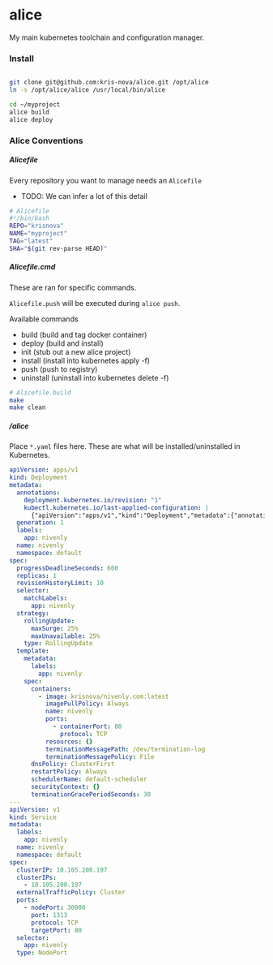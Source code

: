 # alice

My main kubernetes toolchain and configuration manager.

### Install

```bash

git clone git@github.com:kris-nova/alice.git /opt/alice
ln -s /opt/alice/alice /usr/local/bin/alice

cd ~/myproject
alice build
alice deploy
```

### Alice Conventions

##### Alicefile

Every repository you want to manage needs an `Alicefile`

 - TODO: We can infer a lot of this detail

```bash
# Alicefile
#!/bin/bash
REPO="krisnova"
NAME="myproject"
TAG="latest"
SHA="$(git rev-parse HEAD)"
```

##### Alicefile.cmd

These are ran for specific commands.

`Alicefile.push` will be executed during `alice push`.

Available commands

 - build (build and tag docker container)
 - deploy (build and install)
 - init (stub out a new alice project)
 - install (install into kubernetes apply -f)
 - push (push to registry)
 - uninstall (uninstall into kubernetes delete -f)

```bash
# Alicefile.build
make
make clean
```

##### /alice

Place `*.yaml` files here.
These are what will be installed/uninstalled in Kubernetes.

```yaml
apiVersion: apps/v1
kind: Deployment
metadata:
  annotations:
    deployment.kubernetes.io/revision: "1"
    kubectl.kubernetes.io/last-applied-configuration: |
      {"apiVersion":"apps/v1","kind":"Deployment","metadata":{"annotations":{"deployment.kubernetes.io/revision":"1"},"labels":{"app":"nivenly"},"name":"nivenly","namespace":"default","resourceVersion":"604003"},"spec":{"progressDeadlineSeconds":600,"replicas":1,"revisionHistoryLimit":10,"selector":{"matchLabels":{"app":"nivenly"}},"strategy":{"rollingUpdate":{"maxSurge":"25%","maxUnavailable":"25%"},"type":"RollingUpdate"},"template":{"metadata":{"creationTimestamp":null,"labels":{"app":"nivenly"}},"spec":{"containers":[{"image":"krisnova/nivenly.com:latest","imagePullPolicy":"Always","name":"nivenly","ports":[{"containerPort":80,"protocol":"TCP"}],"resources":{},"terminationMessagePath":"/dev/termination-log","terminationMessagePolicy":"File"}],"dnsPolicy":"ClusterFirst","restartPolicy":"Always","schedulerName":"default-scheduler","securityContext":{},"terminationGracePeriodSeconds":30}}}}
  generation: 1
  labels:
    app: nivenly
  name: nivenly
  namespace: default
spec:
  progressDeadlineSeconds: 600
  replicas: 1
  revisionHistoryLimit: 10
  selector:
    matchLabels:
      app: nivenly
  strategy:
    rollingUpdate:
      maxSurge: 25%
      maxUnavailable: 25%
    type: RollingUpdate
  template:
    metadata:
      labels:
        app: nivenly
    spec:
      containers:
        - image: krisnova/nivenly.com:latest
          imagePullPolicy: Always
          name: nivenly
          ports:
            - containerPort: 80
              protocol: TCP
          resources: {}
          terminationMessagePath: /dev/termination-log
          terminationMessagePolicy: File
      dnsPolicy: ClusterFirst
      restartPolicy: Always
      schedulerName: default-scheduler
      securityContext: {}
      terminationGracePeriodSeconds: 30
---
apiVersion: v1
kind: Service
metadata:
  labels:
    app: nivenly
  name: nivenly
  namespace: default
spec:
  clusterIP: 10.105.200.197
  clusterIPs:
    - 10.105.200.197
  externalTrafficPolicy: Cluster
  ports:
    - nodePort: 30000
      port: 1313
      protocol: TCP
      targetPort: 80
  selector:
    app: nivenly
  type: NodePort
```